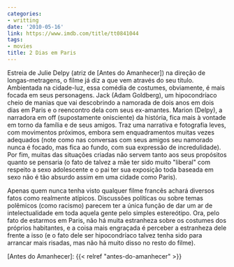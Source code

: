 ```yaml
---
categories:
- writting
date: '2010-05-16'
link: https://www.imdb.com/title/tt0841044
tags:
- movies
title: 2 Dias em Paris
---
```


Estreia de Julie Delpy (atriz de [Antes do Amanhecer]) na direção de longas-metragens, o filme já diz a que vem através do seu título. Ambientada na cidade-luz, essa comédia de costumes, obviamente, é mais focada em seus personagens. Jack (Adam Goldberg), um hipocondríaco cheio de manias que vai descobrindo a namorada de dois anos em dois dias em Paris e o reencontro dela com seus ex-amantes. Marion (Delpy), a narradora em off (supostamente onisciente) da história, fica mais à vontade em torno da família e de seus amigos. Traz uma narrativa e fotografia leves, com movimentos próximos, embora sem enquadramentos muitas vezes adequados (note como nas conversas com seus amigos seu namorado nunca é focado, mas fica ao fundo, com sua expressão de incredulidade). Por fim, muitas das situações criadas não servem tanto aos seus propósitos quanto se pensaria (o fato de talvez a mãe ter sido muito "liberal" com respeito a sexo adolescente e o pai ter sua exposição toda baseada em sexo não é tão absurdo assim em uma cidade como Paris).

Apenas quem nunca tenha visto qualquer filme francês achará diversos fatos como realmente atípicos. Discussões políticas ou sobre temas polêmicos (como racismo) parecem ter a única função de dar um ar de intelectualidade em toda aquela gente pelo simples estereótipo. Ora, pelo fato de estarmos em Paris, não há muita estranheza sobre os costumes dos próprios habitantes, e a coisa mais engraçada é perceber a estranheza dele frente a isso (e o fato dele ser hipocondríaco talvez tenha sido para arrancar mais risadas, mas não há muito disso no resto do filme).

[Antes do Amanhecer]: {{< relref "antes-do-amanhecer" >}}